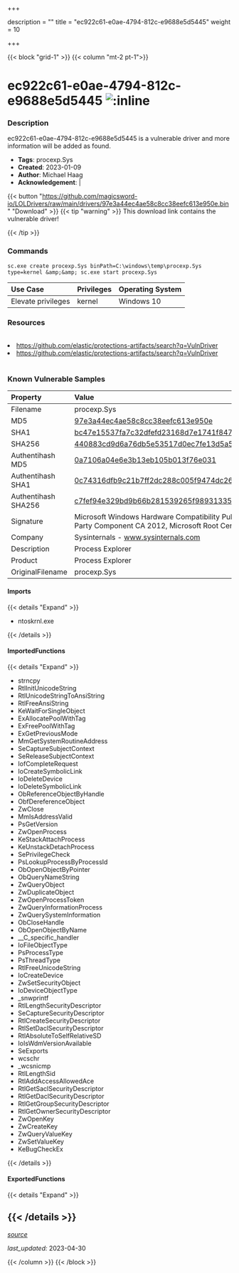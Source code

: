 +++

description = ""
title = "ec922c61-e0ae-4794-812c-e9688e5d5445"
weight = 10

+++


{{< block "grid-1" >}}
{{< column "mt-2 pt-1">}}


# ec922c61-e0ae-4794-812c-e9688e5d5445 ![:inline](/images/twitter_verified.png) 


### Description

ec922c61-e0ae-4794-812c-e9688e5d5445 is a vulnerable driver and more information will be added as found.
- **Tags**: procexp.Sys
- **Created**: 2023-01-09
- **Author**: Michael Haag
- **Acknowledgement**:  | [](https://twitter.com/)

{{< button "https://github.com/magicsword-io/LOLDrivers/raw/main/drivers/97e3a44ec4ae58c8cc38eefc613e950e.bin" "Download" >}}
{{< tip "warning" >}}
This download link contains the vulnerable driver!

{{< /tip >}}

### Commands

```
sc.exe create procexp.Sys binPath=C:\windows\temp\procexp.Sys type=kernel &amp;&amp; sc.exe start procexp.Sys
```

| Use Case | Privileges | Operating System | 
|:---- | ---- | ---- |
| Elevate privileges | kernel | Windows 10 |

### Resources
<br>
<li><a href=" https://github.com/elastic/protections-artifacts/search?q=VulnDriver"> https://github.com/elastic/protections-artifacts/search?q=VulnDriver</a></li>
<li><a href="https://github.com/elastic/protections-artifacts/search?q=VulnDriver">https://github.com/elastic/protections-artifacts/search?q=VulnDriver</a></li>
<br>

### Known Vulnerable Samples

| Property           | Value |
|:-------------------|:------|
| Filename           | procexp.Sys |
| MD5                | [97e3a44ec4ae58c8cc38eefc613e950e](https://www.virustotal.com/gui/file/97e3a44ec4ae58c8cc38eefc613e950e) |
| SHA1               | [bc47e15537fa7c32dfefd23168d7e1741f8477ed](https://www.virustotal.com/gui/file/bc47e15537fa7c32dfefd23168d7e1741f8477ed) |
| SHA256             | [440883cd9d6a76db5e53517d0ec7fe13d5a50d2f6a7f91ecfc863bc3490e4f5c](https://www.virustotal.com/gui/file/440883cd9d6a76db5e53517d0ec7fe13d5a50d2f6a7f91ecfc863bc3490e4f5c) |
| Authentihash MD5   | [0a7106a04e6e3b13eb105b013f76e031](https://www.virustotal.com/gui/search/authentihash%253A0a7106a04e6e3b13eb105b013f76e031) |
| Authentihash SHA1  | [0c74316dfb9c21b7ff2dc288c005f9474dc26589](https://www.virustotal.com/gui/search/authentihash%253A0c74316dfb9c21b7ff2dc288c005f9474dc26589) |
| Authentihash SHA256| [c7fef94e329bd9b66b281539265f989313356cbd9c345df9e670e9c4b6e0edce](https://www.virustotal.com/gui/search/authentihash%253Ac7fef94e329bd9b66b281539265f989313356cbd9c345df9e670e9c4b6e0edce) |
| Signature         | Microsoft Windows Hardware Compatibility Publisher, Microsoft Windows Third Party Component CA 2012, Microsoft Root Certificate Authority 2010   |
| Company           | Sysinternals - www.sysinternals.com |
| Description       | Process Explorer |
| Product           | Process Explorer |
| OriginalFilename  | procexp.Sys |


#### Imports
{{< details "Expand" >}}
* ntoskrnl.exe

{{< /details >}}
#### ImportedFunctions
{{< details "Expand" >}}
* strncpy
* RtlInitUnicodeString
* RtlUnicodeStringToAnsiString
* RtlFreeAnsiString
* KeWaitForSingleObject
* ExAllocatePoolWithTag
* ExFreePoolWithTag
* ExGetPreviousMode
* MmGetSystemRoutineAddress
* SeCaptureSubjectContext
* SeReleaseSubjectContext
* IofCompleteRequest
* IoCreateSymbolicLink
* IoDeleteDevice
* IoDeleteSymbolicLink
* ObReferenceObjectByHandle
* ObfDereferenceObject
* ZwClose
* MmIsAddressValid
* PsGetVersion
* ZwOpenProcess
* KeStackAttachProcess
* KeUnstackDetachProcess
* SePrivilegeCheck
* PsLookupProcessByProcessId
* ObOpenObjectByPointer
* ObQueryNameString
* ZwQueryObject
* ZwDuplicateObject
* ZwOpenProcessToken
* ZwQueryInformationProcess
* ZwQuerySystemInformation
* ObCloseHandle
* ObOpenObjectByName
* __C_specific_handler
* IoFileObjectType
* PsProcessType
* PsThreadType
* RtlFreeUnicodeString
* IoCreateDevice
* ZwSetSecurityObject
* IoDeviceObjectType
* _snwprintf
* RtlLengthSecurityDescriptor
* SeCaptureSecurityDescriptor
* RtlCreateSecurityDescriptor
* RtlSetDaclSecurityDescriptor
* RtlAbsoluteToSelfRelativeSD
* IoIsWdmVersionAvailable
* SeExports
* wcschr
* _wcsnicmp
* RtlLengthSid
* RtlAddAccessAllowedAce
* RtlGetSaclSecurityDescriptor
* RtlGetDaclSecurityDescriptor
* RtlGetGroupSecurityDescriptor
* RtlGetOwnerSecurityDescriptor
* ZwOpenKey
* ZwCreateKey
* ZwQueryValueKey
* ZwSetValueKey
* KeBugCheckEx

{{< /details >}}
#### ExportedFunctions
{{< details "Expand" >}}

{{< /details >}}
-----



[*source*](https://github.com/magicsword-io/LOLDrivers/tree/main/yaml/ec922c61-e0ae-4794-812c-e9688e5d5445.yaml)

*last_updated:* 2023-04-30








{{< /column >}}
{{< /block >}}
